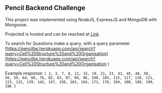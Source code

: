 ## Pencil Backend Challenge

This project was implemented using NodeJS, ExpressJS and MongoDB with Mongoose.

Projected is hosted and can be reached at [Link](https://pencilbe.herokuapp.com)

To search for Questions make a query, with a query parameter [https://pencilbe.herokuapp.com/api/search?query=Cell%20Structure%20and%20Organisation](https://pencilbe.herokuapp.com/api/search?query=Cell%20Structure%20and%20Organisation
)

Example response: 
`[
2,
3,
7,
8,
11,
15,
19,
21,
23,
41,
45,
48,
50,
56,
59,
64,
66,
76,
82,
83,
87,
94,
96,
100,
105,
115,
117,
118,
121,
123,
132,
139,
142,
147,
156,
163,
164,
171,
176,
184,
188,
189,
190,
196
]`
